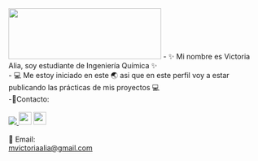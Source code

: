 <img src="https://i.pinimg.com/originals/9d/09/3f/9d093f28a10997e90f48e83cb2834f57.jpg" width="300" height="100">
- ✨ Mi nombre es Victoria Alia, soy estudiante de Ingeniería Química ✨ 
<br>
- 💻 Me estoy iniciado en este 🌏 asi que en este perfil voy a estar publicando las prácticas de mis proyectos 💻
<br>
-🤳Contacto:
<br>
<br>
<a href="https://www.linkedin.com/in/maria-victoria-alia-a79682206/" rel="nofollow"> <img src="https://camo.githubusercontent.com/63006d6145cf91967f950f5f7397e757928ab7d086dea8764c2e125837f31f41/68747470733a2f2f692e696d6775722e636f6d2f4552555a526e752e706e67" atl="Linkedin logo" style="max-width: 100%" target="_blank"> </a>
<a href="https://twitter.com/citizwnerased" rel="nofollow"> <img src="https://help.twitter.com/content/dam/help-twitter/brand/logo.png" atl="twitter logo" style="max-width: 100%" height="25" weight="40" target="_blank"></a>
<a href="https://www.facebook.com/victoria.alia" rel="nofollow"> <img src="https://www.facebook.com/images/fb_icon_325x325.png" atl="facebook logo" style="max-width: 100%" height="25" weight="40" target="_blank"> </a>
<a href="https://www.instagram.com/vic.torialia" <img src="https://upload.wikimedia.org/wikipedia/commons/thumb/5/58/Instagram-Icon.png/800px-Instagram-Icon.png" alt="instagram logo" style="max-width: 100%" height="25" weight="40"> </a>
<br>
<br>
📩 Email: 
<br>
<a href="mailto:mvictoriaalia@gmail.com"> mvictoriaalia@gmail.com </a>
